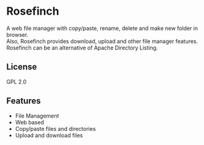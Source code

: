 # Rosefinch
A web file manager with copy/paste, rename, delete and make new folder in browser.  
Also, Rosefinch provides download, upload and other file manager features.  
Rosefinch can be an alternative of Apache Directory Listing.  

## License
GPL 2.0

## Features
 * File Management
 * Web based
 * Copy/paste files and directories
 * Upload and download files

